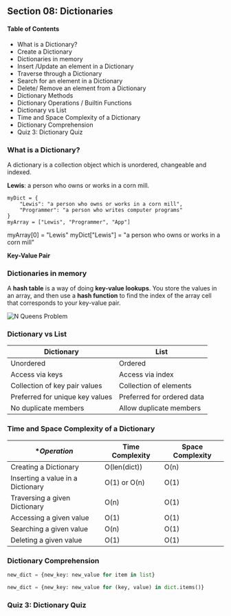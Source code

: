 ## Section 08: Dictionaries

#### Table of Contents
- What is a Dictionary?
- Create a Dictionary
- Dictionaries in memory
- Insert /Update an element in a Dictionary
- Traverse through a Dictionary
- Search for an element in a Dictionary
- Delete/ Remove an element from a Dictionary
- Dictionary Methods
- Dictionary Operations / Builtin Functions
- Dictionary vs List
- Time and Space Complexity of a Dictionary
- Dictionary Comprehension
- Quiz 3: Dictionary Quiz


### What is a Dictionary?

A dictionary is a collection object which is unordered, changeable and indexed.

**Lewis**: a person who owns or works in a corn mill.

```
myDict = {
    "Lewis": "a person who owns or works in a corn mill",
    "Programmer": "a person who writes computer programs"
}
myArray = ["Lewis", "Programmer", "App"]
```
myArray[0] = "Lewis"
myDict["Lewis"] = "a person who owns or works in a corn mill"


**Key-Value Pair**



### Dictionaries in memory

A **hash table** is a way of doing **key-value lookups**. You store the values in an array, and then
use a **hash function** to find the index of the array cell that corresponds to your key-value pair.


![N Queens Problem](https://github.com/lcycstudio/python/tree/master/data_structures/08_dictionary/hash_function.png)




### Dictionary vs List

| **Dictionary**                  | **List**                   |
|---------------------------------|----------------------------|
| Unordered                       | Ordered                    |
| Access via keys                 | Access via index           |
| Collection of key pair values   | Collection of elements     |
| Preferred for unique key values | Preferred for ordered data |
| No duplicate members            | Allow duplicate members    |



### Time and Space Complexity of a Dictionary

| **Operation*                      | **Time Complexity** | **Space Complexity** |
|-----------------------------------|---------------------|----------------------|
| Creating a Dictionary             | O(len(dict))        | O(n)                 |
| Inserting a value in a Dictionary | O(1) or O(n)        | O(1)                 |
| Traversing a given Dictionary     | O(n)                | O(1)                 |
| Accessing a given value           | O(1)                | O(1)                 |
| Searching a given value           | O(n)                | O(1)                 |
| Deleting a given value            | O(1)                | O(1)                 |



### Dictionary Comprehension

```python
new_dict = {new_key: new_value for item in list}

new_dict = {new_key: new_value for (key, value) in dict.items()}

```


### Quiz 3: Dictionary Quiz




